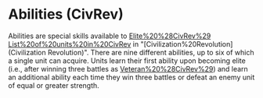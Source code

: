 # Abilities (CivRev)

Abilities are special skills available to [Elite%20%28CivRev%29](elite) [List%20of%20units%20in%20CivRev](units) in "[Civilization%20Revolution](Civilization Revolution)". There are nine different abilities, up to six of which a single unit can acquire. Units learn their first ability upon becoming elite (i.e., after winning three battles as [Veteran%20%28CivRev%29](veterans)) and learn an additional ability each time they win three battles or defeat an enemy unit of equal or greater strength.